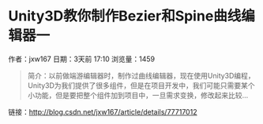 # Unity3D教你制作Bezier和Spine曲线编辑器一
作者：jxw167
日期：3天前 17:10
浏览量：1459
> 简介：以前做端游编辑器时，制作过曲线编辑器，现在使用Unity3D编程，Unity3D为我们提供了很多组件，但是在项目开发中，我们可能只需要某个小功能，但是要把整个组件加到项目中，一旦需求变换，修改起来比较...

 链接：http://blog.csdn.net/jxw167/article/details/77717012

